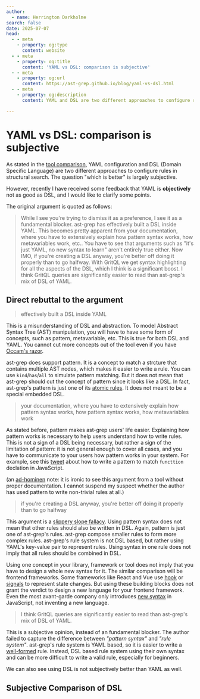 ```yaml
---
author:
  - name: Herrington Darkholme
search: false
date: 2025-07-07
head:
  - - meta
    - property: og:type
      content: website
  - - meta
    - property: og:title
      content: 'YAML vs DSL: comparison is subjective'
  - - meta
    - property: og:url
      content: https://ast-grep.github.io/blog/yaml-vs-dsl.html
  - - meta
    - property: og:description
      content: YAML and DSL are two different approaches to configure rule in structural search. The question "which is better" is largely subjective.

---
```


# YAML vs DSL: comparison is subjective

As stated in the [tool comparison](/advanced/tool-comparison.html#gritql), YAML configuration and DSL (Domain Specific Language) are two different approaches to configure rules in structural search. The question "which is better" is largely subjective.

However, recently I have received some feedback that YAML is __objectively__ not as good as DSL, and I would like to clarify some points.


The original argument is quoted as follows:

> While I see you're trying to dismiss it as a preference, I see it as a fundamental blocker. ast-grep has effectively built a DSL inside YAML. This becomes pretty apparent from your documentation, where you have to extensively explain how pattern syntax works, how metavariables work, etc.. You have to see that arguments such as "it's just YAML, no new syntax to learn" aren't entirely true either. Now IMO, if you're creating a DSL anyway, you're better off doing it properly than to go halfway. With GritQL we get syntax highlighting for all the aspects of the DSL, which I think is a significant boost. I think GritQL queries are significantly easier to read than ast-grep's mix of DSL of YAML.

## Direct rebuttal to the argument

> effectively built a DSL inside YAML

This is a misunderstanding of DSL and abstraction. To model Abstract Syntax Tree (AST) manipulation, you will have to have some form of concepts, such as pattern, metavariable, etc. This is true for both DSL and YAML. You cannot cut more concepts out of the tool even if you have [Occam's razor](https://en.wikipedia.org/wiki/Occam%27s_razor).

ast-grep does support pattern. It is a concept to match a strcture that contains multiple AST nodes, which makes it easier to write a rule. You can use `kind`/`has`/`all` to simulate pattern matching. But it does not mean that ast-grep should cut the concept of pattern since it looks like a DSL. In fact, ast-grep's pattern is just one of its [atomic rules](/guide/rule-config/atomic-rule.html). It does not meant to be a special embedded DSL.

> your documentation, where you have to extensively explain how pattern syntax works, how pattern syntax works, how metavariables work

As stated before, pattern makes ast-grep users' life easier. Explaining how pattern works is necessary to help users understand how to write rules. This is not a sign of a DSL being necessary, but rather a sign of the limitation of pattern: it is not general enough to cover all cases, and you have to communicate to your users how pattern works in your system. For example, see this [tweet](https://x.com/hd_nvim/status/1941876968363798766) about how to write a pattern to match `functtion` declation in JavaScript.

(an [ad-hominen](https://en.wikipedia.org/wiki/Ad_hominem) note: it is ironic to see this argument from a tool without proper documentation. I cannot suspend my suspect whether the author has used pattern to write non-trivial rules at all.)


> if you're creating a DSL anyway, you're better off doing it properly than to go halfway

This argument is a [slippery slope fallacy](https://en.wikipedia.org/wiki/Slippery_slope). Using pattern syntax does not mean that other rules should also be written in DSL. Again, pattern is just one of ast-grep's rules. ast-grep compose smaller rules to form more complex rules. ast-grep's rule system is not DSL based, but rather using YAML's key-value pair to represent rules. Using syntax in one rule does not imply that all rules should be combined in DSL.

Using one concept in your library, framework or tool does not imply that you have to design a whole new syntax for it. The similar comparison will be frontend frameworks. Some frameworks like React and Vue use [hook](https://react.dev/reference/react/hooks) or [signals](https://dev.to/this-is-learning/the-evolution-of-signals-in-javascript-8ob) to represent state changes. But using these building blocks does not grant the verdict to design a new language for your frontend framework. Even the most avant-garde company only introduces [new syntax](https://flow.org/en/docs/react/hook-syntax/) in JavaScript, not inventing a new language.


> I think GritQL queries are significantly easier to read than ast-grep's mix of DSL of YAML.

This is a subjective opinion, instead of an fundamental blocker. The author failed to capture the difference between _"pattern syntax"_ and _"rule system"_. ast-grep's rule system is YAML based, so it is easier to write a [well-formed](https://en.wikipedia.org/wiki/Well-formedness) rule. Instead, DSL based rule system using their own syntax and can be more difficult to write a valid rule, especially for beginners.

We can also see using DSL is not subjectively better than YAML as well.

## Subjective Comparison of DSL
